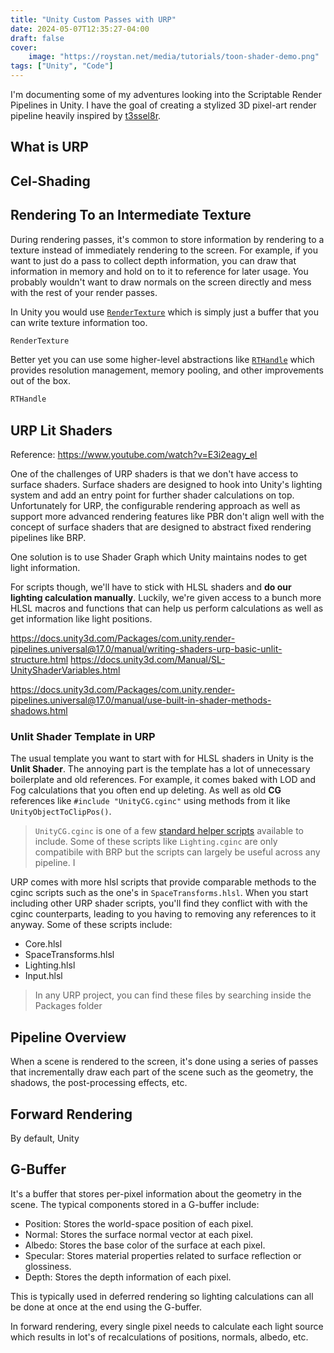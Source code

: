 ```yaml
---
title: "Unity Custom Passes with URP"
date: 2024-05-07T12:35:27-04:00
draft: false 
cover:
    image: "https://roystan.net/media/tutorials/toon-shader-demo.png"
tags: ["Unity", "Code"]
---
```


I'm documenting some of my adventures looking into the Scriptable Render Pipelines in Unity. I have the goal of creating a stylized 3D pixel-art render pipeline heavily inspired by [t3ssel8r](https://imgur.com/gallery/qwhbHQq).

## What is URP


## Cel-Shading




## Rendering To an Intermediate Texture

During rendering passes, it's common to store information by rendering to a texture instead of immediately rendering to the screen. For example, if you want to just do a pass to collect depth information, you can draw that information in memory and hold on to it to reference for later usage. You probably wouldn't want to draw normals on the screen directly and mess with the rest of your render passes.

In Unity you would use [`RenderTexture`](https://docs.unity3d.com/ScriptReference/RenderTexture.html) which is simply just a buffer that you can write texture information too.

```csharp
RenderTexture
```

Better yet you can use some higher-level abstractions like [`RTHandle`](https://docs.unity3d.com/Packages/com.unity.render-pipelines.core@17.0/api/UnityEngine.Rendering.RTHandle.html) which provides resolution management, memory pooling, and other improvements out of the box.

```csharp
RTHandle
```

## URP Lit Shaders

Reference: https://www.youtube.com/watch?v=E3i2eagy_eI

One of the challenges of URP shaders is that we don't have access to surface shaders. Surface shaders are designed to hook into Unity's lighting system and add an entry point for further shader calculations on top. Unfortunately for URP, the configurable rendering approach as well as support more advanced rendering features like PBR don't align well with the concept of surface shaders that are designed to abstract fixed rendering pipelines like BRP.

One solution is to use Shader Graph which Unity maintains nodes to get light information.

For scripts though, we'll have to stick with HLSL shaders and **do our lighting calculation manually**. Luckily, we're given access to a bunch more HLSL macros and functions that can help us perform calculations as well as get information like light positions.

https://docs.unity3d.com/Packages/com.unity.render-pipelines.universal@17.0/manual/writing-shaders-urp-basic-unlit-structure.html
https://docs.unity3d.com/Manual/SL-UnityShaderVariables.html

https://docs.unity3d.com/Packages/com.unity.render-pipelines.universal@17.0/manual/use-built-in-shader-methods-shadows.html

### Unlit Shader Template in URP

The usual template you want to start with for HLSL shaders in Unity is the **Unlit Shader**. The annoying part is the template has a lot of unnecessary boilerplate and old references. For example, it comes baked with LOD and Fog calculations that you often end up deleting. As well as old **CG** references like `#include "UnityCG.cginc"` using methods from it like `UnityObjectToClipPos()`. 

> `UnityCG.cginc` is one of a few [standard helper scripts](https://docs.unity3d.com/Manual/SL-BuiltinIncludes.html) available to include. Some of these scripts like `Lighting.cginc` are only compatibile with BRP but the scripts can largely be useful across any pipeline.  I

URP comes with more hlsl scripts that provide comparable methods to the cginc scripts such as the one's in `SpaceTransforms.hlsl`. When you start including other URP shader scripts, you'll find they conflict with with the cginc counterparts, leading to you having to removing any references to it anyway. Some of these scripts include:

- Core.hlsl
- SpaceTransforms.hlsl
- Lighting.hlsl
- Input.hlsl

> In any URP project, you can find these files by searching inside the Packages folder

## Pipeline Overview

When a scene is rendered to the screen, it's done using a series of passes that incrementally draw each part of the scene such as the geometry, the shadows, the post-processing effects, etc.

## Forward Rendering

By default, Unity 

## G-Buffer

It's a buffer that stores per-pixel information about the geometry in the scene.
The typical components stored in a G-buffer include:

- Position: Stores the world-space position of each pixel.
- Normal: Stores the surface normal vector at each pixel.
- Albedo: Stores the base color of the surface at each pixel.
- Specular: Stores material properties related to surface reflection or glossiness.
- Depth: Stores the depth information of each pixel.

This is typically used in deferred rendering so lighting calculations can all be done at once at the end using the G-buffer.

In forward rendering, every single pixel needs to calculate each light source which results in lot's of recalculations of positions, normals, albedo, etc. 